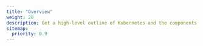 ```yaml
---
title: "Overview"
weight: 20
description: Get a high-level outline of Kubernetes and the components it is built from.
sitemap:
  priority: 0.9
---
```

